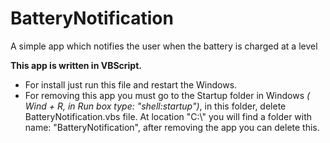 # BatteryNotification
A simple app which notifies the user when the battery is charged at a level


<b>This app is written in VBScript.</b>
- For install just run this file and restart the Windows.
- For removing this app you must go to the Startup folder in Windows <i>( Wind + R, in Run box type: "shell:startup")</i>, in this folder, delete BatteryNotification.vbs file. At location "C:\\" you will find a folder with name: "BatteryNotification", after removing the app you can delete this.
